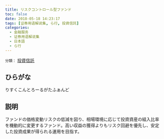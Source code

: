 ```yaml
---
title: リスクコントロール型ファンド
toc: false
date: 2018-05-18 14:23:17
tags: [证券用语解说集, ら行, 投資信託]
categories:
  - 金融服务
  - 证券用语解说集
  - 日本語
  - ら行
---
```


`分類：` [投資信託](/tags/投資信託/)

## ひらがな

りすくこんとろーるがたふぁんど

## 説明

ファンドの価格変動リスクの低減を図り、相場環境に応じて投資資産の組入比率を機動的に変更するファンド。高い収益の獲得よりもリスク回避を優先し、安定した投資成果が得られる運用を目指す。
